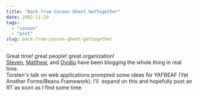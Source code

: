 ```yaml
---
title: "Back from Cocoon Ghent GetTogether"
date: 2002-11-20
tags: 
  - "cocoon"
  - "post"
slug: back-from-cocoon-ghent-gettogether
---
```


Great time! great people! great organization!  
[Steven](http://radio.weblogs.com/0103539/), [Matthew](http://radio.weblogs.com/0103021/), and [Ovidiu](http://www.webweavertech.com/ovidiu/weblog/index.html) have been blogging the whole thing in real time.  
Torsten's talk on web applications prompted some ideas for YAFBEAF (Yet Another Forms/Beans Framework). I'll  expand on this and hopefully post an RT as soon as I find some time.
